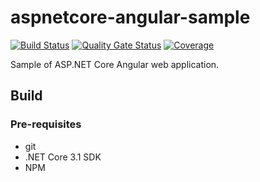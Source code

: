 ﻿# aspnetcore-angular-sample

[![Build Status](https://dev.azure.com/devprofr/open-source/_apis/build/status/aspnetcore-angular-sample-ci?branchName=master)](https://dev.azure.com/devprofr/open-source/_build/latest?definitionId=28&branchName=master)
[![Quality Gate Status](https://sonarcloud.io/api/project_badges/measure?project=devpro.demo.angular-aspnetcore&metric=alert_status)](https://sonarcloud.io/dashboard?id=devpro.demo.angular-aspnetcore)
[![Coverage](https://sonarcloud.io/api/project_badges/measure?project=devpro.demo.angular-aspnetcore&metric=coverage)](https://sonarcloud.io/dashboard?id=devpro.demo.angular-aspnetcore)

Sample of ASP.NET Core Angular web application.

## Build

### Pre-requisites

- git
- .NET Core 3.1 SDK
- NPM
